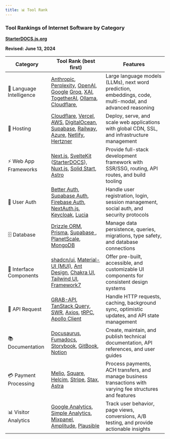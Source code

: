 ```yaml
---
title: 📊 Tool Rank 
---
```



### Tool Rankings of Internet Software by Category

**[StarterDOCS.js.org](https://StarterDOCS.js.org)**

**Revised: June 13, 2024**

| Category | Tool Rank (best first) | Features  |
|----------|----------------|-------------------------|
| 🧠 Language Intelligence |  [Anthropic](https://docs.anthropic.com/en/docs/welcome),  [Perplexity](https://docs.perplexity.ai/models/model-cards), [OpenAI](https://platform.openai.com/docs/overview), [Google](https://cloud.google.com/vertex-ai/generative-ai/docs/learn/models)  [Groq](https://console.groq.com/docs/overview), [XAI](https://docs.x.ai/docs#models), [TogetherAI](https://docs.together.ai/docs/quickstart),  [Ollama](https://ollama.com/docs),  [Cloudflare](https://developers.cloudflare.com/workers-ai/), | Large language models (LLMs), next word prediction, embeddings, code, multi-modal, and advanced reasoning |
| 🚀 Hosting | [Cloudflare](https://developers.cloudflare.com/products/), [Vercel](https://vercel.com/docs), [AWS](https://docs.aws.amazon.com/), [DigitalOcean](https://docs.digitalocean.com), [Supabase](https://supabase.com/docs), [Railway](https://docs.railway.com), [Azure](https://learn.microsoft.com/en-us/azure/), [Netlify](https://docs.netlify.com), [Hertzner](https://docs.hetzner.com/cloud/) | Deploy, serve, and scale web applications with global CDN, SSL, and infrastructure management |
| ⚡ Web App Frameworks | [Next.js](https://nextjs.org/docs), [SvelteKit](https://kit.svelte.dev/docs) ([StarterDOCS](https://starterdocs.js.org)), [Nuxt.js](https://nuxt.com/docs), [Solid Start](https://docs.solidjs.com/solid-start), [Astro](https://docs.astro.build) | Provide full-stack development framework with SSR/SSG, routing, API routes, and build tooling |
| 🔐 User Auth | [Better Auth](https://www.better-auth.com/docs/introduction),  [Supabase Auth](https://supabase.com/docs/guides/auth), [Firebase Auth](https://firebase.google.com/docs/auth),  [NextAuth.js](https://next-auth.js.org), [Keycloak](https://www.keycloak.org/documentation), [Lucia](https://v3.lucia-auth.com) | Handle user registration, login, session management, social auth, and security protocols |
| 🗄️ Database  | [Drizzle ORM](https://orm.drizzle.team/docs), [Prisma](https://www.prisma.io/docs), [Supabase ](https://supabase.com/docs/guides/database), [PlanetScale](https://planetscale.com/docs), [MongoDB](https://www.mongodb.com/docs) | Manage data persistence, queries, migrations, type safety, and database connections |
| 🎨 Interface Components | [shadcn/ui](https://ui.shadcn.com/docs), [Material-UI (MUI)](https://mui.com/material-ui/getting-started/), [Ant Design](https://ant.design/docs/react/introduce), [Chakra UI](https://chakra-ui.com/docs/get-started/installation), [Tailwind UI](https://tailwindui.com/documentation), [Framework7](https://framework7.io/docs/introduction) | Offer pre-built, accessible, and customizable UI components for consistent design systems |
| 🔄 API Request | [GRAB-API](https://grab.js.org), [TanStack Query](https://tanstack.com/query/latest/docs/framework/react/overview), [SWR](https://swr.vercel.app/docs/getting-started), [Axios](https://axios-http.com/docs/intro), [tRPC](https://trpc.io/docs), [Apollo Client](https://www.apollographql.com/docs/react/) | Handle HTTP requests, caching, background sync, optimistic updates, and API state management |
| 📚 Documentation | [Docusaurus](https://docusaurus.io/docs), [Fumadocs](https://fumadocs.dev/docs/ui), [Storybook](https://storybook.js.org/docs), [GitBook](https://docs.gitbook.com), [Notion](https://www.notion.so/help) | Create, maintain, and publish technical documentation, API references, and user guides |
| 💳 Payment Processing | [Melio](https://help.melio.com/hc/en-us), [Square](https://developer.squareup.com/docs), [Helcim](https://learn.helcim.com/docs), [Stripe](https://docs.stripe.com), [Stax](https://staxpayments.com/resources), [Astra](https://docs.astra.finance) | Process payments, ACH transfers, and manage business transactions with varying fee structures and features |
| 📊 Visitor Analytics | [Google Analytics](https://developers.google.com/analytics), [Simple Analytics](https://docs.simpleanalytics.com/script), [Mixpanel](https://docs.mixpanel.com), [Amplitude](https://docs.amplitude.com), [Plausible](https://plausible.io/docs) | Track user behavior, page views, conversions, A/B testing, and provide actionable insights |